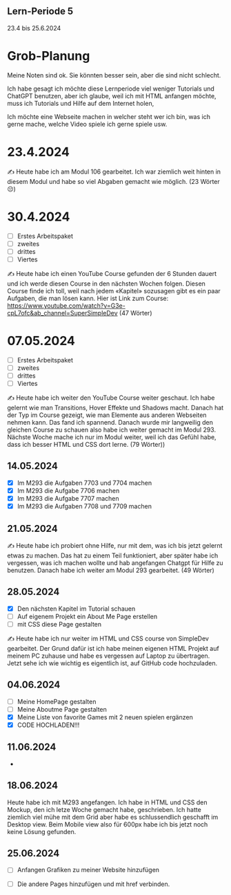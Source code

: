 ## Lern-Periode 5
23.4 bis 25.6.2024

# Grob-Planung
Meine Noten sind ok. Sie könnten besser sein, aber die sind nicht schlecht.

Ich habe gesagt ich möchte diese Lernperiode viel weniger Tutorials und ChatGPT benutzen, aber ich glaube, weil ich mit HTML anfangen möchte, muss ich Tutorials und Hilfe auf dem Internet holen,

Ich möchte eine Webseite machen in welcher steht wer ich bin, was ich gerne mache, welche Video spiele ich gerne spiele usw.  

# 23.4.2024
✍️ Heute habe ich am Modul 106 gearbeitet. Ich war ziemlich weit hinten in diesem Modul und habe so viel Abgaben gemacht wie möglich. (23 Wörter 😔)

# 30.4.2024
- [ ] Erstes Arbeitspaket
- [ ] zweites
- [ ] drittes
- [ ] Viertes 

✍️ Heute habe ich einen YouTube Course gefunden der 6 Stunden dauert und ich werde diesen Course in den nächsten Wochen folgen. Diesen Course finde ich toll, weil nach jedem «Kapitel» sozusagen gibt es ein paar Aufgaben, die man lösen kann. 
Hier ist Link zum Course: https://www.youtube.com/watch?v=G3e-cpL7ofc&ab_channel=SuperSimpleDev (47 Wörter)

# 07.05.2024
- [ ] Erstes Arbeitspaket
- [ ] zweites
- [ ] drittes
- [ ] Viertes 

✍️ Heute habe ich weiter den YouTube Course weiter geschaut. Ich habe gelernt wie man Transitions, Hover Effekte und Shadows macht. Danach hat der Typ im Course gezeigt, wie man Elemente aus anderen Webseiten nehmen kann. Das fand ich spannend. Danach wurde mir langweilig den gleichen Course zu schauen also habe ich weiter gemacht im Modul 293. Nächste Woche mache ich nur im Modul weiter, weil ich das Gefühl habe, dass ich besser HTML und CSS dort lerne. (79 Wörter))

## 14.05.2024
- [x] Im M293 die Aufgaben 7703 und 7704 machen
- [x] Im M293 die Aufgabe 7706 machen
- [x] Im M293 die Aufgabe 7707 machen
- [x] Im M293 die Aufgaben 7708 und 7709 machen

## 21.05.2024
✍️ Heute habe ich probiert ohne Hilfe, nur mit dem, was ich bis jetzt gelernt etwas zu machen. Das hat zu einem Teil funktioniert, aber später habe ich vergessen, was ich machen wollte und hab angefangen Chatgpt für Hilfe zu benutzen. Danach habe ich weiter am Modul 293 gearbeitet. (49 Wörter)


## 28.05.2024
- [x] Den nächsten Kapitel im Tutorial schauen
- [ ] Auf eigenem Projekt ein About Me Page erstellen
- [ ] mit CSS diese Page gestalten

✍️ Heute habe ich nur weiter im HTML und CSS course von SimpleDev gearbeitet. Der Grund dafür ist ich habe meinen eigenen HTML Projekt auf meinem PC zuhause und habe es vergessen auf Laptop zu übertragen. Jetzt sehe ich wie wichtig es eigentlich ist, auf GitHub code hochzuladen. 

## 04.06.2024
- [ ] Meine HomePage gestalten
- [ ] Meine Aboutme Page gestalten
- [x] Meine Liste von favorite Games mit 2 neuen spielen ergänzen
- [x] CODE HOCHLADEN!!!

## 11.06.2024
-

## 18.06.2024

Heute habe ich mit M293 angefangen. Ich habe in HTML und CSS den Mockup, den ich letze Woche gemacht habe, geschrieben. Ich hatte ziemlich viel mühe mit dem Grid aber habe es schlussendlich geschafft im Desktop view. Beim Mobile view also für 600px habe ich bis jetzt noch keine Lösung gefunden.

## 25.06.2024

- [ ] Anfangen Grafiken zu meiner Website hinzufügen
- [ ] Die andere Pages hinzufügen und mit href verbinden. 

